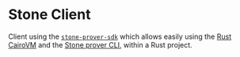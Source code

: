 # Stone Client

Client using the [`stone-prover-sdk`](https://github.com/Moonsong-Labs/stone-prover-sdk) which allows easily using the [Rust CairoVM](https://github.com/lambdaclass/cairo-vm) and the [Stone prover CLI](https://github.com/starkware-libs/stone-prover), within a Rust project.

